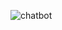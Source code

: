 ![chatbot](https://github.com/5121eun/chat_back/assets/121006954/48916918-391d-4a31-838b-80e609f4133b)
